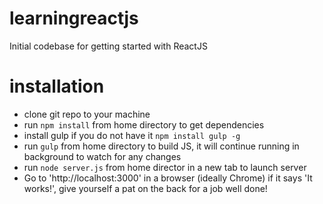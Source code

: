 # learningreactjs
Initial codebase for getting started with ReactJS

# installation
- clone git repo to your machine
- run ```npm install``` from home directory to get dependencies
- install gulp if you do not have it ```npm install gulp -g```
- run ```gulp``` from home directory to build JS, it will continue running in background to watch for any changes
- run ```node server.js``` from home director in a new tab to launch server
- Go to 'http://localhost:3000' in a browser (ideally Chrome) if it says 'It works!', give yourself a pat on the back for a job well done!